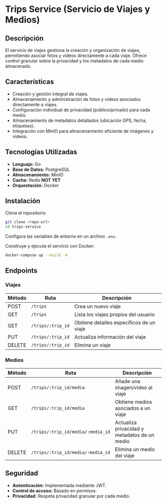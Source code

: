 # Trips Service (Servicio de Viajes y Medios)

## Descripción
El servicio de viajes gestiona la creación y organización de viajes, permitiendo asociar fotos y videos directamente a cada viaje. Ofrece control granular sobre la privacidad y los metadatos de cada medio almacenado.

## Características

- Creación y gestión integral de viajes.
- Almacenamiento y administración de fotos y videos asociados directamente a viajes.
- Configuración individual de privacidad (público/privado) para cada medio.
- Almacenamiento de metadatos detallados (ubicación GPS, fecha, etiquetas).
- Integración con MinIO para almacenamiento eficiente de imágenes y videos.

## Tecnologías Utilizadas

- **Lenguaje:** Go
- **Base de Datos:** PostgreSQL
- **Almacenamiento:** MinIO
- **Cache:** Redis **NOT YET**
- **Orquestación:** Docker

## Instalación

Clona el repositorio:

```bash
git clone <repo-url>
cd trips-service
```

Configura las variables de entorno en un archivo `.env`.

Construye y ejecuta el servicio con Docker:

```bash
docker-compose up --build -d
```

## Endpoints

### Viajes

| Método | Ruta                    | Descripción                          |
|--------|-------------------------|--------------------------------------|
| POST   | `/trips`                | Crea un nuevo viaje                  |
| GET    | `/trips`                | Lista los viajes propios del usuario |
| GET    | `/trips/:trip_id`       | Obtiene detalles específicos de un viaje |
| PUT    | `/trips/:trip_id`       | Actualiza información del viaje      |
| DELETE | `/trips/:trip_id`       | Elimina un viaje                     |

### Medios

| Método | Ruta                                      | Descripción                             |
|--------|-------------------------------------------|-----------------------------------------|
| POST   | `/trips/:trip_id/media`                   | Añade una imagen/video al viaje         |
| GET    | `/trips/:trip_id/media`                   | Obtiene medios asociados a un viaje     |
| PUT    | `/trips/:trip_id/media/:media_id`         | Actualiza privacidad y metadatos de un medio |
| DELETE | `/trips/:trip_id/media/:media_id`         | Elimina un medio del viaje              |

## Seguridad

- **Autenticación:** Implementada mediante JWT.
- **Control de acceso:** Basado en permisos.
- **Privacidad:** Respeta privacidad granular por cada medio.

